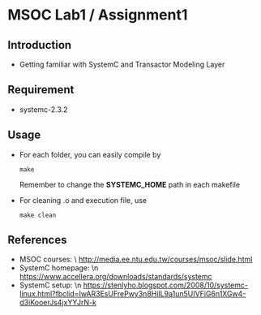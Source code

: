 # MSOC Lab1 / Assignment1

## Introduction
- Getting familiar with SystemC and Transactor Modeling Layer

## Requirement
- systemc-2.3.2

## Usage
- For each folder, you can easily compile by
  ```
  make
  ```
  Remember to change the **SYSTEMC_HOME** path in each makefile
  
- For cleaning .o and execution file, use
  ```
  make clean
  ```

## References
- MSOC courses: \\
  http://media.ee.ntu.edu.tw/courses/msoc/slide.html
- SystemC homepage: \n
  https://www.accellera.org/downloads/standards/systemc
- SystemC setup: \n
  https://stenlyho.blogspot.com/2008/10/systemc-linux.html?fbclid=IwAR3EsUFrePwy3n8HiIL9a1un5UIVFiG6n1XGw4-d3iKooerJs4jxYYJrN-k
